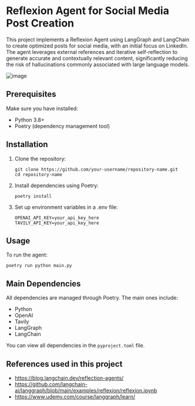 # Reflexion Agent for Social Media Post Creation

This project implements a Reflexion Agent using LangGraph and LangChain to create optimized posts for social media, with an initial focus on LinkedIn. The agent leverages external references and iterative self-reflection to generate accurate and contextually relevant content, significantly reducing the risk of hallucinations commonly associated with large language models.

![image](https://github.com/user-attachments/assets/0102c5c4-0993-457b-be13-bfa16ca1fa1a)

## Prerequisites

Make sure you have installed:

- Python 3.8+
- Poetry (dependency management tool)

## Installation

1. Clone the repository:
   ```
   git clone https://github.com/your-username/repository-name.git
   cd repository-name
   ```

2. Install dependencies using Poetry:
   ```
   poetry install
   ```

3. Set up environment variables in a .env file:
   ```
   OPENAI_API_KEY=your_api_key_here
   TAVILY_API_KEY=your_api_key_here
   ```


## Usage

To run the agent:

```
poetry run python main.py
```

## Main Dependencies

All dependencies are managed through Poetry. The main ones include:

- Python
- OpenAI
- Tavily
- LangGraph
- LangChain

You can view all dependencies in the `pyproject.toml` file.

## References used in this project

* https://blog.langchain.dev/reflection-agents/
* https://github.com/langchain-ai/langgraph/blob/main/examples/reflexion/reflexion.ipynb
* https://www.udemy.com/course/langgraph/learn/
